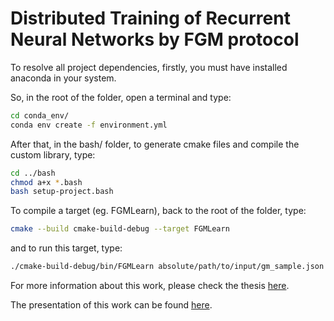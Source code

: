 # Distributed Training of Recurrent Neural Networks by FGM protocol #

To resolve all project dependencies, firstly, you must have installed anaconda in your system. 

So, in the root of the folder, open a terminal and type:

```bash
cd conda_env/
conda env create -f environment.yml
```

After that, in the bash/ folder, to generate cmake files and compile the custom library, type:

```bash
cd ../bash
chmod a+x *.bash
bash setup-project.bash
```

To compile a target (eg. FGMLearn), back to the root of the folder, type:

```bash
cmake --build cmake-build-debug --target FGMLearn
```

and to run this target, type:

```bash
./cmake-build-debug/bin/FGMLearn absolute/path/to/input/gm_sample.json
```

For more information about this work, please check the thesis [here](http://bit.ly/3q1fvYM).

The presentation of this work can be found [here](https://bit.ly/3ox4heq).
